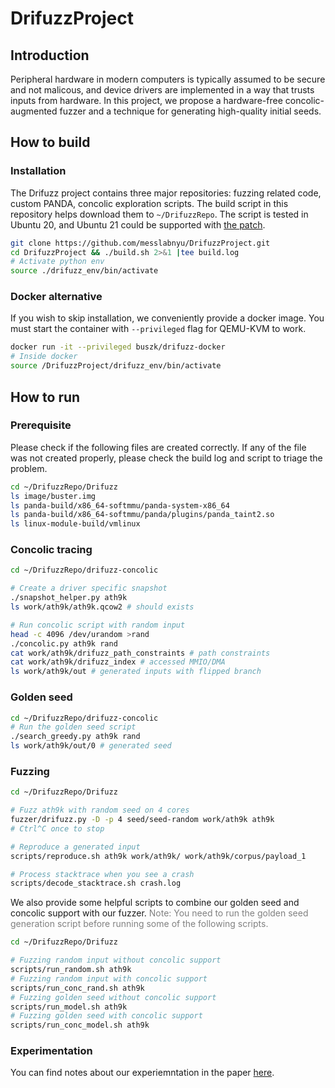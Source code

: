 # DrifuzzProject

## Introduction
Peripheral hardware in modern computers is typically assumed to be secure and not malicous, and device drivers are implemented in a way that trusts inputs from hardware. In this project, we propose a hardware-free concolic-augmented fuzzer and a technique for generating high-quality initial seeds.

## How to build
### Installation
The Drifuzz project contains three major repositories: fuzzing related code, custom PANDA, concolic exploration scripts. The build script in this repository helps download them to `~/DrifuzzRepo`. The script is tested in Ubuntu 20, and Ubuntu 21 could be supported with [the patch](https://github.com/buszk/Drifuzz/blob/dev/ubuntu_21.patch).

```bash
git clone https://github.com/messlabnyu/DrifuzzProject.git
cd DrifuzzProject && ./build.sh 2>&1 |tee build.log
# Activate python env
source ./drifuzz_env/bin/activate
```
### Docker alternative
If you wish to skip installation, we conveniently provide a docker image. You must start the container with `--privileged` flag for QEMU-KVM to work.
```bash
docker run -it --privileged buszk/drifuzz-docker
# Inside docker
source /DrifuzzProject/drifuzz_env/bin/activate
```

## How to run
### Prerequisite
Please check if the following files are created correctly. If any of the file was not created properly, please check the build log and script to triage the problem.
```bash
cd ~/DrifuzzRepo/Drifuzz
ls image/buster.img
ls panda-build/x86_64-softmmu/panda-system-x86_64
ls panda-build/x86_64-softmmu/panda/plugins/panda_taint2.so
ls linux-module-build/vmlinux
```

### Concolic tracing
```bash
cd ~/DrifuzzRepo/drifuzz-concolic

# Create a driver specific snapshot
./snapshot_helper.py ath9k
ls work/ath9k/ath9k.qcow2 # should exists

# Run concolic script with random input
head -c 4096 /dev/urandom >rand
./concolic.py ath9k rand
cat work/ath9k/drifuzz_path_constraints # path constraints
cat work/ath9k/drifuzz_index # accessed MMIO/DMA
ls work/ath9k/out # generated inputs with flipped branch
```

### Golden seed
```bash
cd ~/DrifuzzRepo/drifuzz-concolic
# Run the golden seed script
./search_greedy.py ath9k rand
ls work/ath9k/out/0 # generated seed
```

### Fuzzing
```bash
cd ~/DrifuzzRepo/Drifuzz

# Fuzz ath9k with random seed on 4 cores
fuzzer/drifuzz.py -D -p 4 seed/seed-random work/ath9k ath9k
# Ctrl^C once to stop

# Reproduce a generated input
scripts/reproduce.sh ath9k work/ath9k/ work/ath9k/corpus/payload_1

# Process stacktrace when you see a crash
scripts/decode_stacktrace.sh crash.log
```

We also provide some helpful scripts to combine our golden seed and concolic support with our fuzzer. 
<span style="color:gray">Note: You need to run the golden seed generation script before running some of the following scripts.</span>
```bash
cd ~/DrifuzzRepo/Drifuzz

# Fuzzing random input without concolic support
scripts/run_random.sh ath9k
# Fuzzing random input with concolic support
scripts/run_conc_rand.sh ath9k
# Fuzzing golden seed without concolic support
scripts/run_model.sh ath9k
# Fuzzing golden seed with concolic support
scripts/run_conc_model.sh ath9k
```

### Experimentation
You can find notes about our experiemntation in the paper [here](https://github.com/messlabnyu/DrifuzzProject/blob/main/EXPERIMENTATION.md).